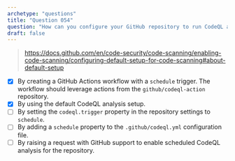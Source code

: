 ```yaml
---
archetype: "questions"
title: "Question 054"
question: "How can you configure your GitHub repository to run CodeQL analysis on a schedule? (Choose two.)"
draft: false
---
```



> https://docs.github.com/en/code-security/code-scanning/enabling-code-scanning/configuring-default-setup-for-code-scanning#about-default-setup
- [x] By creating a GitHub Actions workflow with a `schedule` trigger. The workflow should leverage actions from the `github/codeql-action` repository.
- [x] By using the default CodeQL analysis setup.
- [ ] By setting the `codeql.trigger` property in the repository settings to `schedule`.
- [ ] By adding a `schedule` property to the `.github/codeql.yml` configuration file.
- [ ] By raising a request with GitHub support to enable scheduled CodeQL analysis for the repository.
